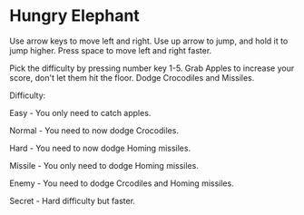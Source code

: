 # Hungry Elephant

Use arrow keys to move left and right. Use up arrow to jump, and hold it to jump higher.
Press space to move left and right faster.

Pick the difficulty by pressing number key 1-5.
Grab Apples to increase your score, don't let them hit the floor.
Dodge Crocodiles and Missiles.

Difficulty:

Easy - You only need to catch apples.

Normal - You need to now dodge Crocodiles.

Hard - You need to now dodge Homing missiles.

Missile - You only need to dodge Homing missiles.

Enemy - You need to dodge Crcodiles and Homing missiles.

Secret - Hard difficulty but faster.
